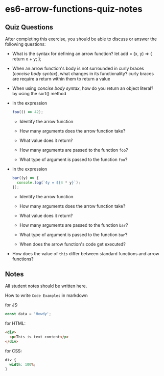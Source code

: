 # es6-arrow-functions-quiz-notes

## Quiz Questions

After completing this exercise, you should be able to discuss or answer the following questions:

- What is the syntax for defining an arrow function?
  let add = (x, y) => { return x + y; };
- When an arrow function's body is not surrounded in curly braces (_concise body syntax_), what changes in its functionality?
  curly braces are require a return within them to return a value
- When using _concise body syntax_, how do you return an object literal?
  by using the sort() method
- In the expression

  ```js
  foo(() => 42);
  ```

  - Identify the arrow function

  - How many arguments does the arrow function take?

  - What value does it return?

  - How many arguments are passed to the function `foo`?

  - What type of argument is passed to the function `foo`?

- In the expression

  ```js
  bar((y) => {
    console.log(`4y = ${4 * y}`);
  });
  ```

  - Identify the arrow function

  - How many arguments does the arrow function take?

  - What value does it return?

  - How many arguments are passed to the function `bar`?

  - What type of argument is passed to the function `bar`?

  - When does the arrow function's code get executed?

- How does the value of `this` differ between standard functions and arrow functions?

## Notes

All student notes should be written here.

How to write `Code Examples` in markdown

for JS:

```javascript
const data = 'Howdy';
```

for HTML:

```html
<div>
  <p>This is text content</p>
</div>
```

for CSS:

```css
div {
  width: 100%;
}
```
